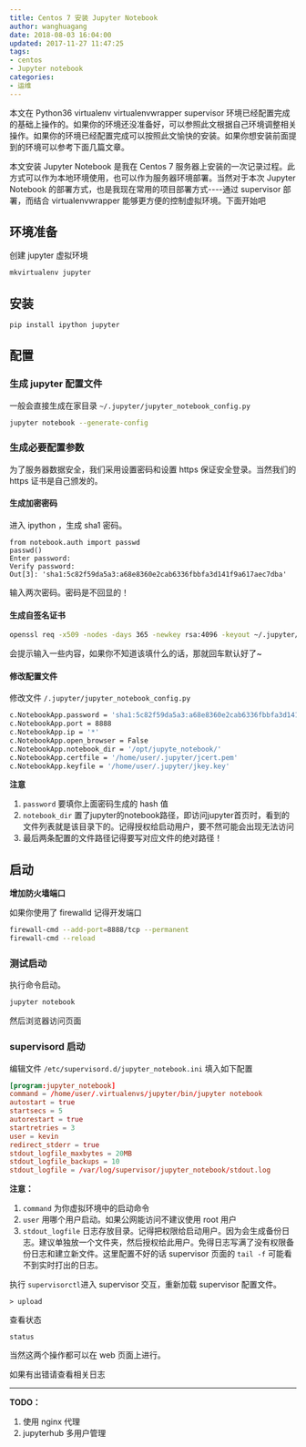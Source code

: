 ```yaml
---
title: Centos 7 安装 Jupyter Notebook
author: wanghuagang
date: 2018-08-03 16:04:00
updated: 2017-11-27 11:47:25
tags:
- centos
- Jupyter notebook
categories: 
- 运维
---
```


本文在 Python36 virtualenv virtualenvwrapper supervisor 环境已经配置完成的基础上操作的。如果你的环境还没准备好，可以参照此文根据自己环境调整相关操作。如果你的环境已经配置完成可以按照此文愉快的安装。如果你想安装前面提到的环境可以参考下面几篇文章。

本文安装 Jupyter Notebook 是我在 Centos 7 服务器上安装的一次记录过程。此方式可以作为本地环境使用，也可以作为服务器环境部署。当然对于本次 Jupyter Notebook 的部署方式，也是我现在常用的项目部署方式----通过 supervisor 部署，而结合 virtualenvwrapper 能够更方便的控制虚拟环境。下面开始吧

<!--more-->

## 环境准备

创建 jupyter 虚拟环境

```bash
mkvirtualenv jupyter
```

## 安装

```bash
pip install ipython jupyter
```

## 配置

### 生成 jupyter 配置文件

一般会直接生成在家目录 `~/.jupyter/jupyter_notebook_config.py`

```bash
jupyter notebook --generate-config
```

### 生成必要配置参数

为了服务器数据安全，我们采用设置密码和设置 https 保证安全登录。当然我们的 https 证书是自己颁发的。

#### 生成加密密码

进入 ipython ，生成 sha1 密码。

```
from notebook.auth import passwd
passwd()
Enter password:
Verify password:
Out[3]: 'sha1:5c82f59da5a3:a68e8360e2cab6336fbbfa3d141f9a617aec7dba'
```

输入两次密码。密码是不回显的！

#### 生成自签名证书

```bash
openssl req -x509 -nodes -days 365 -newkey rsa:4096 -keyout ~/.jupyter/jkey.key -out ~/.jupyter/jcert.pem
```

会提示输入一些内容，如果你不知道该填什么的话，那就回车默认好了~

#### 修改配置文件

修改文件 `/.jupyter/jupyter_notebook_config.py`

```bash
c.NotebookApp.password = 'sha1:5c82f59da5a3:a68e8360e2cab6336fbbfa3d141f9a617aec7dba'
c.NotebookApp.port = 8888
c.NotebookApp.ip = '*'
c.NotebookApp.open_browser = False
c.NotebookApp.notebook_dir = '/opt/jupyte_notebook/'
c.NotebookApp.certfile = '/home/user/.jupyter/jcert.pem'
c.NotebookApp.keyfile = '/home/user/.jupyter/jkey.key'
```

**注意**

1. `password` 要填你上面密码生成的 hash 值
2. `notebook_dir` 置了jupyter的notebook路径，即访问jupyter首页时，看到的文件列表就是该目录下的。记得授权给启动用户，要不然可能会出现无法访问
3. 最后两条配置的文件路径记得要写对应文件的绝对路径！

## 启动

**增加防火墙端口**

如果你使用了 firewalld 记得开发端口

```bash
firewall-cmd --add-port=8888/tcp --permanent
firewall-cmd --reload
```

### 测试启动

执行命令启动。

```bash
jupyter notebook
```

然后浏览器访问页面


### supervisord 启动

编辑文件 `/etc/supervisord.d/jupyter_notebook.ini` 填入如下配置

```conf
[program:jupyter_notebook]
command = /home/user/.virtualenvs/jupyter/bin/jupyter notebook
autostart = true
startsecs = 5
autorestart = true
startretries = 3
user = kevin
redirect_stderr = true
stdout_logfile_maxbytes = 20MB
stdout_logfile_backups = 10
stdout_logfile = /var/log/supervisor/jupyter_notebook/stdout.log
```

**注意：**

1. `command` 为你虚拟环境中的启动命令
2. `user` 用哪个用户启动。如果公网能访问不建议使用 root 用户
3. `stdout_logfile` 日志存放目录。记得把权限给启动用户。因为会生成备份日志。建议单独放一个文件夹，然后授权给此用户。免得日志写满了没有权限备份日志和建立新文件。这里配置不好的话 supervisor 页面的 `tail -f` 可能看不到实时打出的日志。

执行 `supervisorctl`进入 supervisor 交互，重新加载 supervisor 配置文件。

```
> upload
```

查看状态

```
status
```

当然这两个操作都可以在 web 页面上进行。

如果有出错请查看相关日志

-----------

**TODO：**

1. 使用 nginx 代理
2. jupyterhub 多用户管理
